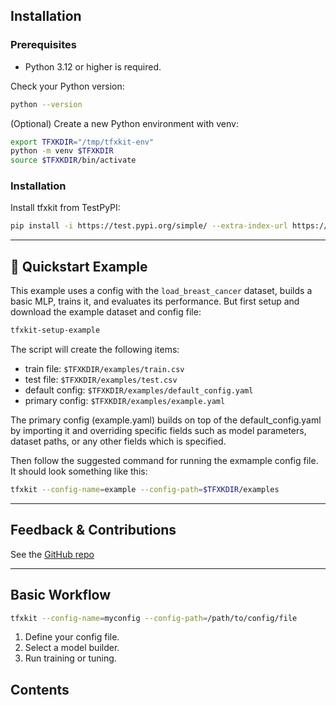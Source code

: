 
## Installation

### Prerequisites

- Python 3.12 or higher is required.

Check your Python version:

```bash
python --version
```

(Optional) Create a new Python environment with venv:

```bash
export TFXKDIR="/tmp/tfxkit-env"
python -m venv $TFXKDIR
source $TFXKDIR/bin/activate
```

### Installation

Install tfxkit from TestPyPI:

```bash
pip install -i https://test.pypi.org/simple/ --extra-index-url https://pypi.org/simple tfxkit
```

---

## 🚀 Quickstart Example

This example uses a config with the `load_breast_cancer` dataset, builds a basic MLP, trains it, and evaluates its performance.
But first setup and download the example dataset and config file:

```bash
tfxkit-setup-example
```


The script will create the following items:
 - train file: `$TFXKDIR/examples/train.csv`
 - test file: `$TFXKDIR/examples/test.csv`
 - default config: `$TFXKDIR/examples/default_config.yaml`
 - primary config: `$TFXKDIR/examples/example.yaml`

The primary config (example.yaml) builds on top of the default_config.yaml by importing it and overriding specific fields such as model parameters, dataset paths, or any other fields which is specified. 

Then follow the suggested command for running the exmample config file. It should look something like this:

```bash
tfxkit --config-name=example --config-path=$TFXKDIR/examples
```



---

## Feedback & Contributions

See the [GitHub repo](https://github.com/nrad/tfxkit)

---










## Basic Workflow

```bash
tfxkit --config-name=myconfig --config-path=/path/to/config/file
```

1. Define your config file.
2. Select a model builder.
3. Run training or tuning.

## Contents
